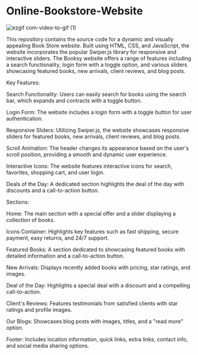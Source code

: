 # Online-Bookstore-Website
![ezgif com-video-to-gif (1)](https://github.com/tubayapa/Online-Bookstore-Website/assets/147662888/4d0363d8-4bb4-48a3-9659-936d9937ab90)

This repository contains the source code for a dynamic and visually appealing Book Store website. Built using HTML, CSS, and JavaScript, the website incorporates the popular Swiper.js library for responsive and interactive sliders. The Booksy website offers a range of features including a search functionality, login form with a toggle option, and various sliders showcasing featured books, new arrivals, client reviews, and blog posts.

Key Features: <br>

Search Functionality: Users can easily search for books using the search bar, which expands and contracts with a toggle button.<br>

Login Form: The website includes a login form with a toggle button for user authentication.<br>

Responsive Sliders: Utilizing Swiper.js, the website showcases responsive sliders for featured books, new arrivals, client reviews, and blog posts.<br>

Scroll Animation: The header changes its appearance based on the user's scroll position, providing a smooth and dynamic user experience.<br>

Interactive Icons: The website features interactive icons for search, favorites, shopping cart, and user login.<br>

Deals of the Day: A dedicated section highlights the deal of the day with discounts and a call-to-action button.<br>

Sections:<br>

Home: The main section with a special offer and a slider displaying a collection of books.<br>

Icons Container: Highlights key features such as fast shipping, secure payment, easy returns, and 24/7 support.<br>

Featured Books: A section dedicated to showcasing featured books with detailed information and a call-to-action button.<br>

New Arrivals: Displays recently added books with pricing, star ratings, and images.<br>

Deal of the Day: Highlights a special deal with a discount and a compelling call-to-action.<br>

Client's Reviews: Features testimonials from satisfied clients with star ratings and profile images.<br>

Our Blogs: Showcases blog posts with images, titles, and a "read more" option.<br>

Footer: Includes location information, quick links, extra links, contact info, and social media sharing options.<br>
